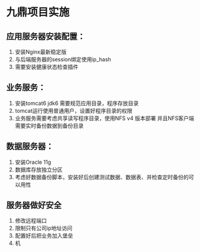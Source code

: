 # 九鼎项目实施

## 应用服务器安装配置：

1. 安装Nginx最新稳定版  
2. 与后端服务器的session绑定使用ip_hash  
3. 需要安装健康状态检查插件

## 业务服务：

1. 安装tomcat6 jdk6 需要规范应用目录，程序存放目录
2. tomcat运行使用普通用户，设置好程序目录的权限  
3. 业务服务需要考虑共享读写程序目录，使用NFS v4 版本部署 并且NFS客户端 需要实时备份数据到备份目录

## 数据服务器：

1. 安装Oracle 11g  
2. 数据库存放独立分区
3. 考虑好数据备份脚本，安装好后创建测试数据、数据表、并检查定时备份的可以用性

## 服务器做好安全

1. 修改远程端口
2. 限制只有公司ip地址访问
3. 配置好后把业务加入堡垒
4. 机